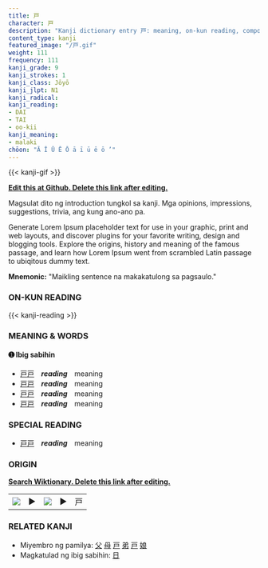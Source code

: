 ```yaml
---
title: 戸
character: 戸
description: "Kanji dictionary entry 戸: meaning, on-kun reading, compounds, origin, related kanji"
content_type: kanji
featured_image: "/戸.gif"
weight: 111
frequency: 111
kanji_grade: 9
kanji_strokes: 1
kanji_class: Jōyō
kanji_jlpt: N1
kanji_radical: 
kanji_reading: 
- DAI
- TAI
- oo-kii
kanji_meaning:
- malaki
chōon: "Ā Ī Ū Ē Ō ā ī ū ē ō ’"
---
```

[//]: # (Don't edit the line below. Kanji animated GIF code is automatically generated.)
{{< kanji-gif >}}

[//]: # (Edit below this line.)

**[Edit this at Github. Delete this link after editing.](https://github.com/tim0g/tim/tree/main/content/kanji/戸/index.md)**

Magsulat dito ng introduction tungkol sa kanji. Mga opinions, impressions, suggestions, trivia, ang kung ano-ano pa.

Generate Lorem Ipsum placeholder text for use in your graphic, print and web layouts, and discover plugins for your favorite writing, design and blogging tools. Explore the origins, history and meaning of the famous passage, and learn how Lorem Ipsum went from scrambled Latin passage to ubiqitous dummy text.
 
**Mnemonic:** "Maikling sentence na makakatulong sa pagsaulo."

### ON-KUN READING

[//]: # (Don't edit the line below. ON-KUN READING code is automatically generated.)
{{< kanji-reading >}}

### MEANING & WORDS

#### ➊ **Ibig sabihin**
  - [戸](../戸)[戸](../戸)　***reading***　meaning
  - [戸](../戸)[戸](../戸)　***reading***　meaning
  - [戸](../戸)[戸](../戸)　***reading***　meaning
  - [戸](../戸)[戸](../戸)　***reading***　meaning

### SPECIAL READING
  - [戸](../戸)[戸](../戸)　***reading***　meaning

### ORIGIN

**[Search Wiktionary. Delete this link after editing.](https://wiktionary.org/wiki/戸)**
<table class="kanji-table"><tr><td>
<img src="60px-戸-bronze.svg.png">
</td><td>▶</td><td>
<img src="60px-戸-oracle.svg.png">
</td><td>▶</td>
<td class="kanji-origin">戸</td>
</tr></table>

### RELATED KANJI
- Miyembro ng pamilya: [父](../父) [母](../母) [戸](../戸) [弟](../弟) [戸](../戸) [娘](../娘)
- Magkatulad ng ibig sabihin: [日](../日)
